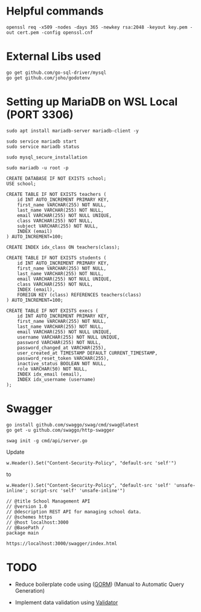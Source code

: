 # Helpful commands
```
openssl req -x509 -nodes -days 365 -newkey rsa:2048 -keyout key.pem -out cert.pem -config openssl.cnf
```

# External Libs used  
```
go get github.com/go-sql-driver/mysql
go get github.com/joho/godotenv
```

# Setting up MariaDB on WSL Local (PORT 3306)

```
sudo apt install mariadb-server mariadb-client -y
```

```
sudo service mariadb start
sudo service mariadb status
```

```
sudo mysql_secure_installation
```

```
sudo mariadb -u root -p
```

```
CREATE DATABASE IF NOT EXISTS school;
USE school;

CREATE TABLE IF NOT EXISTS teachers (
    id INT AUTO_INCREMENT PRIMARY KEY,
    first_name VARCHAR(255) NOT NULL,
    last_name VARCHAR(255) NOT NULL,
    email VARCHAR(255) NOT NULL UNIQUE,
    class VARCHAR(255) NOT NULL,
    subject VARCHAR(255) NOT NULL,
    INDEX (email)
) AUTO_INCREMENT=100;
```
```
CREATE INDEX idx_class ON teachers(class);

CREATE TABLE IF NOT EXISTS students (
    id INT AUTO_INCREMENT PRIMARY KEY,
    first_name VARCHAR(255) NOT NULL,
    last_name VARCHAR(255) NOT NULL,
    email VARCHAR(255) NOT NULL UNIQUE,
    class VARCHAR(255) NOT NULL,
    INDEX (email),
    FOREIGN KEY (class) REFERENCES teachers(class)
) AUTO_INCREMENT=100;
```
```
CREATE TABLE IF NOT EXISTS execs (
    id INT AUTO_INCREMENT PRIMARY KEY,
    first_name VARCHAR(255) NOT NULL,
    last_name VARCHAR(255) NOT NULL,
    email VARCHAR(255) NOT NULL UNIQUE,
    username VARCHAR(255) NOT NULL UNIQUE,
    password VARCHAR(255) NOT NULL,
    password_changed_at VARCHAR(255),
    user_created_at TIMESTAMP DEFAULT CURRENT_TIMESTAMP,
    password_reset_token VARCHAR(255),
    inactive_status BOOLEAN NOT NULL,
    role VARCHAR(50) NOT NULL,
    INDEX idx_email (email),
    INDEX idx_username (username)
);
```

# Swagger

```
go install github.com/swaggo/swag/cmd/swag@latest
go get -u github.com/swaggo/http-swagger
```
```
swag init -g cmd/api/server.go
```

Update
```
w.Header().Set("Content-Security-Policy", "default-src 'self'")
```
to
```
w.Header().Set("Content-Security-Policy", "default-src 'self' 'unsafe-inline'; script-src 'self' 'unsafe-inline'")
```

```
// @title School Management API
// @version 1.0
// @description REST API for managing school data.
// @schemes https
// @host localhost:3000
// @BasePath /
package main
```

```
https://localhost:3000/swagger/index.html
```

# TODO

- Reduce boilerplate code using ([GORM](https://gorm.io/docs/index.html)) (Manual to Automatic Query Generation)

- Implement data validation using [Validator](https://github.com/go-playground/validator)